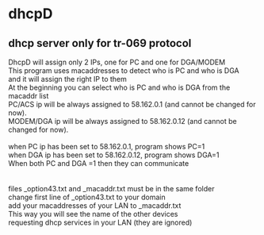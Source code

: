 # dhcpD
## dhcp server only for tr-069 protocol

DhcpD will assign only 2 IPs, one for PC and one for DGA/MODEM<BR>
This program uses macaddresses to detect who is PC and who is DGA<BR>
and it will assign the right IP to them<BR>
At the beginning you can select who is PC and who is DGA from the macaddr list<BR>
PC/ACS ip will be always assigned to 58.162.0.1 (and cannot be changed for now).<BR>
MODEM/DGA ip will be always assigned to 58.162.0.12 (and cannot be changed for now).<BR>
<BR>
when PC ip has been set to 58.162.0.1, program shows PC=1<BR>
when DGA ip has been set to 58.162.0.12, program shows DGA=1<BR>
When both PC and DGA =1 then they can communicate<BR>
<BR>  
files _option43.txt and _macaddr.txt must be in the same folder<BR>
change first line of _option43.txt to your domain<BR>
add your macaddresses of your LAN to _macaddr.txt<BR>
This way you will see the name of the other devices<BR>
requesting dhcp services in your LAN (they are ignored)<BR>
